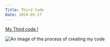 ```yaml
---
Title: Third Code
Date: 2024-05-17
---
```


[My Third code !](/creativeCoding/thirdcode/index.html)


![An image of the process of creating my code](/creativeCoding/imagess/thirdimg.png)
